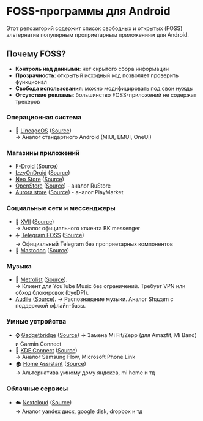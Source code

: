 # FOSS-программы для Android

Этот репозиторий содержит список свободных и открытых (FOSS) альтернатив популярным проприетарным приложениям для Android.

## Почему FOSS?
- **Контроль над данными**: нет скрытого сбора информации
- **Прозрачность**: открытый исходный код позволяет проверить функционал
- **Свобода использования**: можно модифицировать под свои нужды
- **Отсутствие рекламы**: большинство FOSS-приложений не содержат трекеров


### Операционная система
- 📱 [LineageOS](https://lineageos.org) ([Source](https://github.com/LineageOS))  
  → Аналог стандартного Android (MIUI, EMUI, OneUI)

### Магазины приложений
- [F-Droid](https://f-droid.org/packages/org.fdroid.fdroid) ([Source](https://gitlab.com/fdroid/fdroidclient))
- [IzzyOnDroid](https://f-droid.org/packages/in.sunilpaulmathew.izzyondroid) ([Source](https://gitlab.com/sunilpaulmathew/izzyondroid))
- [Neo Store](https://f-droid.org/packages/com.machiav3lli.fdroid) ([Source](https://github.com/NeoApplications/Neo-Store))
- [OpenStore](https://apt.izzysoft.de/fdroid/index/apk/dev.mi6e4ka.openstore) ([Source](https://codeberg.org/mi6e4ka/openstore)) - аналог RuStore
- [Aurora store](https://f-droid.org/packages/com.aurora.store) ([Source](https://gitlab.com/AuroraOSS/AuroraStore)) - аналог PlayMarket

### Социальные сети и мессенджеры
- 💬 [XVII](https://f-droid.org/packages/com.twoeightnine.root.xvii) ([Source](https://github.com/TwoEightNine/XVII))  
  → Аналог официального клиента ВК messenger
- ✈️ [Telegram FOSS](https://f-droid.org/app/org.telegram.messenger) ([Source](https://github.com/Telegram-FOSS-Team/Telegram-FOSS))  
  → Официальный Telegram без проприетарных компонентов
- 🐘 [Mastodon](https://f-droid.org/packages/org.joinmastodon.android) ([Source](https://github.com/mastodon/mastodon-android))

### Музыка
- 🎵  [Metrolist](https://apt.izzysoft.de/fdroid/index/apk/com.metrolist.music) ([Source](https://github.com/mostafaalagamy/Metrolist)).  
→ Клиент для YouTube Music без ограничений. Требует VPN или обход блокировок (byeDPI).
- [Audile](https://f-droid.org/packages/com.mrsep.musicrecognizer) ([Source](https://github.com/aleksey-saenko/MusicRecognizer)). 
→ Распознавание музыки. Аналог Shazam с поддержкой офлайн-базы.

### Умные устройства
- ⌚ [Gadgetbridge](https://f-droid.org/packages/nodomain.freeyourgadget.gadgetbridge) ([Source](https://codeberg.org/Freeyourgadget/Gadgetbridge))
  → Замена Mi Fit/Zepp (для Amazfit, Mi Band) и Garmin Connect
- 🔄 [KDE Connect](https://f-droid.org/packages/org.kde.kdeconnect_tp) ([Source](https://invent.kde.org/network/kdeconnect-android))  
  → Аналог Samsung Flow, Microsoft Phone Link
- 🏠 [Home Assistant](https://f-droid.org/packages/io.homeassistant.companion.android.minimal) ([Source](https://github.com/home-assistant/android))  
  → Альтернатива умному дому яндекса, mi home и тд

### Облачные сервисы
- ☁️ [Nextcloud](https://f-droid.org/packages/com.nextcloud.client) ([Source](https://github.com/nextcloud/android))  
  → Аналог yandex диск, google disk, dropbox и тд